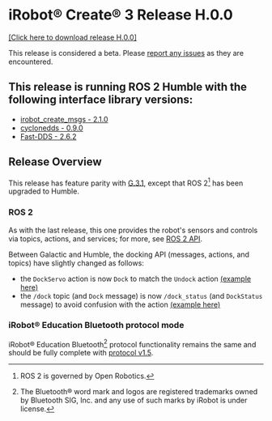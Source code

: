 # iRobot® Create® 3 Release H.0.0
[[Click here to download release H.0.0]](https://edu.irobot.com/create3/firmware/H.0.0)

This release is considered a beta. Please [report any issues](https://github.com/iRobotEducation/create3_docs/issues) as they are encountered.

## This release is running ROS 2 Humble with the following interface library versions:

- [irobot_create_msgs - 2.1.0](https://github.com/iRobotEducation/irobot_create_msgs/tree/2.1.0)
- [cyclonedds - 0.9.0](https://github.com/eclipse-cyclonedds/cyclonedds/tree/0.9.0)
- [Fast-DDS - 2.6.2](https://github.com/eProsima/Fast-DDS/tree/2.6.2)

## Release Overview
This release has feature parity with [G.3.1](../g_3_1), except that ROS 2[^1] has been upgraded to Humble.

### ROS 2

As with the last release, this one provides the robot's sensors and controls via topics, actions, and services; for more, see [ROS 2 API](../../api/ros2/).

Between Galactic and Humble, the docking API (messages, actions, and topics) have slightly changed as follows:

* the `DockServo` action is now `Dock` to match the `Undock` action [(example here)](https://iroboteducation.github.io/create3_docs/api/docking/#docking)
* the `/dock` topic (and `Dock` message) is now `/dock_status` (and `DockStatus` message) to avoid confusion with the action [(example here)](https://iroboteducation.github.io/create3_docs/api/docking/#dock-information)

### iRobot® Education Bluetooth protocol mode

iRobot® Education Bluetooth[^2] protocol functionality remains the same and should be fully complete with [protocol v1.5](https://github.com/iRobotEducation/root-robot-ble-protocol).


[^1]: ROS 2 is governed by Open Robotics.
[^2]: The Bluetooth® word mark and logos are registered trademarks owned by Bluetooth SIG, Inc. and any use of such marks by iRobot is under license.
[^3]: All other trademarks mentioned are the property of their respective owners.